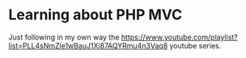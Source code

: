 # Learning about PHP MVC

Just following in my own way the https://www.youtube.com/playlist?list=PLL4sNmZle1wBauJ1Xi87AQYRmu4n3Vaq8 youtube series.
